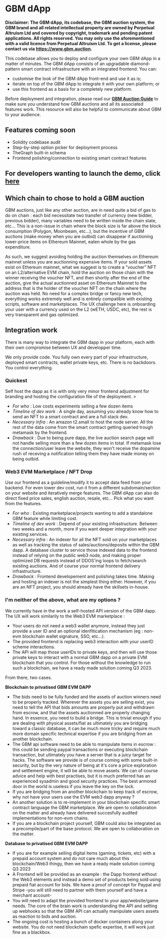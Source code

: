 
# GBM dApp

**Disclaimer: The GBM dApp, its codebase, the GBM auction system, the GBM brand and all related  intellectual property are owned by Perpetual Altruism Ltd and covered by copyright, trademark and pending patent applications. All rights reserved. You may only use the aforementioned with a valid licence from Perpetual Altruism Ltd. To get a license, please contact us via https://www.gbm.auction.**

This codebase allows you to deploy and configure your own GBM dApp in a matter of minutes. The GBM dApp consists of an upgradable diamond-pattern smart contract infrastructure with an integrated frontend. You can:
* customise the look of the GBM dApp front-end and use it as is;
* iterate on top of the GBM dApp to integrate it with your own platform; or
* use this frontend as a basis for a completely new platform.

Before deployment and integration, please read our **[GBM Auction Guide](https://docs.google.com/document/d/16jqjfFTFS7bSP9HDhC4fJkDzihmskhByZL13tcpRX5o/edit?usp=sharing)** to make sure you understand how GBM auctions and all its associated features work. This resource will also be helpful to communicate about GBM to your audience. 

## Features coming soon
* Solidity codebase audit
* Step-by-step option picker for deployment process
* TheGraph built-in schema
* Frontend polishing/connection to existing smart contract features       

## For developers wanting to launch the demo, click [here](/GBM-Diamond/README.md) 

## Which chain to chose to hold a GBM auction    

GBM auctions, just like any other auction, are in need quite a bid of gas to do on chain : each bid necessitate two transfer of currency (new bidder, previous bidder), many variables need to be written inside the chain state, etc...   This is a non-issue in chain where the block size is far above the block consumption (Polygon, Moonbeam, etc...), but the incentive of GBM auctions (make money when you are outbid) can disappear if auctioning lower-price items on Ethereum Mainnet, eaten whole by the gas expenditure.    

As such, we suggest avoiding holding the auction themselves on Ethereum mainnet unless you are auctionning expensive items. If your sold assets exist on Ethereum mainnet, what we suggest is to create a "voucher" NFT on an L2/alternative EVM chain, hold the auction on those chain with the winner receivng the voucher NFT, and then shortly after the end of the auction, give the actual auctionned asset on Ethereum Mainnet to the address that is the holder of the voucher NFT on the chain where the auction was held. No need for a complex bridge or fancy new tech, everything works extremely well and is entirely compatible with existing scripts, software and marketplaces. The UX challenge here is onboarding your user with a currency used on the L2 (wETH, USDC, etc), the rest is very transparent and gas optimized.  
   

## Integration work
    
There is many way to integrate the GBM dapp in your platform, each with their own compromise between UX and developper time.  

We only provide code. You fully own every part of your infrastructure, deployed smart contracts, wallet private keys, etc. There is no backdoors. You control everything.

### Quickest
Self host the dapp as it is with only very minor frontend adjustment for branding and hosting the configuration file of the deployment.     >
     
+ *For who* : Low costs experiments selling a few dozen items       
+ *Timeline of dev work* : A single day, assuming you already know how to send an NFT to a smart contract and are a full stack dev.       
+ *Necessary infra* : An amazon t2.small to host the node server. All the rest of the data come from the smart contract getting queried trough metamask by the frontend.        
+ *Drawback* : Due to being pure dapp, the live auction search page will not handle selling more than a few dozen items in total. If metamask lose the connection/user leave the website, they won't receive the dopamine rush of receving a notification telling them they have made money on being outbid.         


### Web3 EVM Marketplace / NFT Drop          
Use our frontend as a guideline/modify it to accept data feed from your backend. For even lower dev cost, run it from a different subdomain/section on your website and iteratively merge features. The GBM dApp can also do direct fixed price sales, english auction, resale, etc... Pick what you want from the features.
   
+ *For who* : Existing marketplace/projects wanting to add a standalone GBM feature while limiting cost.                  
+ *Timeline of dev work* : Depend of your existing infrastructure. Between two weeks and a month, more if you want deeper integration with your existing services.              
+ *Necessary infra* : An indexer for all the NFT sold on your marketplaces as well as tracking the status of sales/auctions/deposits within the GBM dapp. A database cluster to service those indexed data to the frontend instead of relying on the public web3 node, and making proper optimized DB requests instead of DDOS'ing loops to fetch/search existing auctions. And of course your normal frontend delivery infrastructure.   
+ *Drawback* : Frontend developement and polishing takes time. Making and hosting an indexer is not the simplest thing either. However, if you are an NFT project, you should already have the skillsets in-house.   


### I'm neither of the above, what are my options ?

We currently have in the work a self-hosted API version of the GBM dapp. The UX will work similarily to the Web3 EVM marketplace : 
+ Your users do not need a web3 wallet anymore, instead they just provide a user ID and an optional idenfitication mechanism (eg : non-evm blockchain wallet signature, SSO, etc...).  
+ The provided frontend is replacing web3 interaction with your userID scheme interactions.                            
+ The API will map those userIDs to private keys, and then will use those private keys to interact with a normal GBM dapp on a private EVM blockchain that you control. For those without the knowledge to run such a blockchain, we have a ready made solution coming Q3 2023.                                      

From there, two cases.                         
                        
**Blockchain to privatised GBM EVM DAPP**
+ The bids need to be fully funded and the assets of auction winners need to be properly tracked. Wherever the assets you are selling exist, you need to tell the API that bids amounts are properly put and withdrawn from escrow, and that the assets auctionned are properly changing hand. In essence, you need to build a bridge. This is trivial enough if you are dealing with physical assets/fiat as ultimately you are bridging toward a classic database, it can be much more tricky and require much more domain specific technical expertise if you are bridging from an another blockchain.                
+ The GBM api software need to be able to manipulate items in escrow : this could be sending paypal transactions or executing blockchain transaction, but ultimately you have a server that is a juicy target for hacks. The software we provide is of course coming with some built-in security, but by the very nature of being at it's core a price exploration and settlement engine, it will be able to move assets. We can of course advice and help with best practises, but it is much preferred has an experienced sysadmin and good security practices. The best armored door in the world is useless if you leave the key on the lock.                          
+ If you are bridging from an another blockchain to keep track of escrow, why not have your users use the EVM web3 dapp anyway ?       
+ An another solution is to re-implement in your blockchain specific smart contract language the GBM marketplace. We are open to collaboration on the matter and already have delivered succesfully audited implementations for non-evm chains.      
+ If you are a blockchain project yourself, GBM could also be integrated as a precompile/part of the base protocol. We are open to collaboration on the matter.                   

**Database to privatised GBM EVM DAPP**
+ If you are for example selling digital items (gaming, tickets, etc) with a prepaid account system and do not care much about this blockchain/Web3 thingy, then we have a ready made solution coming Q3 2023                              
+ A Frontend will be provided as an example : the Dapp frontend without the Web3 elements and instead a demo set of products being sold using prepaid fiat account for bids. We have a proof of concept for Paypal and Stripe -you will still need to partner with them yourself and have a merchant account-                                 
+ You will need to adapt the provided frontend to your app/website/game needs. The core of the brain work is understanding the API and setting up webhooks so that the GBM API can actually manipulate users assets as reaction to bids and auction.                      
+ The ongoing cost is hosting a bunch of docker containers along your website. You do not need blockchain spefic expertise, it will work just fine as a blackbox.                  
